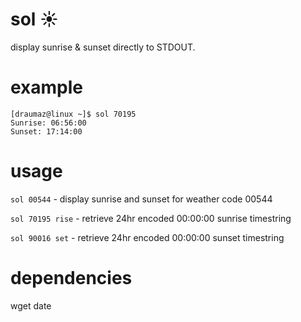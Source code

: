# sol ☀️
display sunrise & sunset directly to STDOUT.

# example
```
[draumaz@linux ~]$ sol 70195
Sunrise: 06:56:00
Sunset: 17:14:00
```

# usage
```sol 00544``` - display sunrise and sunset for weather code 00544

```sol 70195 rise``` - retrieve 24hr encoded 00:00:00 sunrise timestring

```sol 90016 set``` - retrieve 24hr encoded 00:00:00 sunset timestring

# dependencies
wget date
